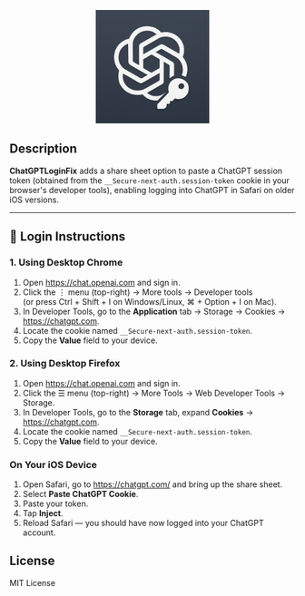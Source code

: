<p align="center">
  <img src="icon.png" width="200" alt="ChatGPTLoginFix Icon">
</p>

## Description
**ChatGPTLoginFix** adds a share sheet option to paste a ChatGPT session token (obtained from the `__Secure-next-auth.session-token` cookie in your browser's developer tools), enabling logging into ChatGPT in Safari on older iOS versions.

---

## 🔑 Login Instructions

### 1. Using Desktop Chrome

1. Open https://chat.openai.com and sign in.  
2. Click the ⋮ menu (top-right) → More tools → Developer tools  
   (or press Ctrl + Shift + I on Windows/Linux, ⌘ + Option + I on Mac).  
3. In Developer Tools, go to the **Application** tab → Storage → Cookies → https://chatgpt.com.  
4. Locate the cookie named `__Secure-next-auth.session-token`.  
5. Copy the **Value** field to your device.  

### 2. Using Desktop Firefox

1. Open https://chat.openai.com and sign in.  
2. Click the ☰ menu (top-right) → More Tools → Web Developer Tools → Storage.  
3. In Developer Tools, go to the **Storage** tab, expand **Cookies** → https://chatgpt.com.  
4. Locate the cookie named `__Secure-next-auth.session-token`.  
5. Copy the **Value** field to your device.  

### On Your iOS Device

1. Open Safari, go to https://chatgpt.com/ and bring up the share sheet.  
2. Select **Paste ChatGPT Cookie**.  
3. Paste your token.  
4. Tap **Inject**.  
5. Reload Safari — you should have now logged into your ChatGPT account.

## License
MIT License

